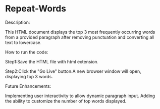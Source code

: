 # Repeat-Words
Description:

This HTML document displays the top 3 most frequently occurring words from a provided paragraph after removing punctuation and converting all text to lowercase.

How to run the code:

Step1:Save the HTML file with html extension.

Step2:Click the "Go Live" button.A new browser window will open, displaying top 3 words.

Future Enhancements:

Implementing user interactivity to allow dynamic paragraph input. Adding the ability to customize the number of top words displayed.
